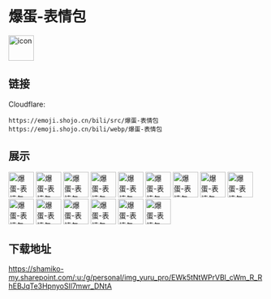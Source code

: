# 爆蛋-表情包
<img src="https://emoji.shojo.cn/bili/src/爆蛋-表情包/icon.png" width="50" height="50" alt="icon">

## 链接
Cloudflare:
```
https://emoji.shojo.cn/bili/src/爆蛋-表情包
https://emoji.shojo.cn/bili/webp/爆蛋-表情包
```
## 展示
<img src="https://emoji.shojo.cn/bili/src/爆蛋-表情包/爆蛋-表情包-收到.png" width="50" height="50" alt="爆蛋-表情包-收到">
<img src="https://emoji.shojo.cn/bili/src/爆蛋-表情包/爆蛋-表情包-去吃饭吗.png" width="50" height="50" alt="爆蛋-表情包-去吃饭吗">
<img src="https://emoji.shojo.cn/bili/src/爆蛋-表情包/爆蛋-表情包-请查收.png" width="50" height="50" alt="爆蛋-表情包-请查收">
<img src="https://emoji.shojo.cn/bili/src/爆蛋-表情包/爆蛋-表情包-坐等下班.png" width="50" height="50" alt="爆蛋-表情包-坐等下班">
<img src="https://emoji.shojo.cn/bili/src/爆蛋-表情包/爆蛋-表情包-您请过目.png" width="50" height="50" alt="爆蛋-表情包-您请过目">
<img src="https://emoji.shojo.cn/bili/src/爆蛋-表情包/爆蛋-表情包-点外卖吗.png" width="50" height="50" alt="爆蛋-表情包-点外卖吗">
<img src="https://emoji.shojo.cn/bili/src/爆蛋-表情包/爆蛋-表情包-离谱.png" width="50" height="50" alt="爆蛋-表情包-离谱">
<img src="https://emoji.shojo.cn/bili/src/爆蛋-表情包/爆蛋-表情包-马上.png" width="50" height="50" alt="爆蛋-表情包-马上">
<img src="https://emoji.shojo.cn/bili/src/爆蛋-表情包/爆蛋-表情包-出差了.png" width="50" height="50" alt="爆蛋-表情包-出差了">
<img src="https://emoji.shojo.cn/bili/src/爆蛋-表情包/爆蛋-表情包-发工资了.png" width="50" height="50" alt="爆蛋-表情包-发工资了">
<img src="https://emoji.shojo.cn/bili/src/爆蛋-表情包/爆蛋-表情包-溜了.png" width="50" height="50" alt="爆蛋-表情包-溜了">
<img src="https://emoji.shojo.cn/bili/src/爆蛋-表情包/爆蛋-表情包-老板在吗.png" width="50" height="50" alt="爆蛋-表情包-老板在吗">
<img src="https://emoji.shojo.cn/bili/src/爆蛋-表情包/爆蛋-表情包-难顶啊.png" width="50" height="50" alt="爆蛋-表情包-难顶啊">
<img src="https://emoji.shojo.cn/bili/src/爆蛋-表情包/爆蛋-表情包-开会了.png" width="50" height="50" alt="爆蛋-表情包-开会了">
<img src="https://emoji.shojo.cn/bili/src/爆蛋-表情包/爆蛋-表情包-脑子空白.png" width="50" height="50" alt="爆蛋-表情包-脑子空白">

## 下载地址

https://shamiko-my.sharepoint.com/:u:/g/personal/img_yuru_pro/EWk5tNtWPrVBl_cWm_R_RhEBJqTe3HpnyoSIl7mwr_DNtA